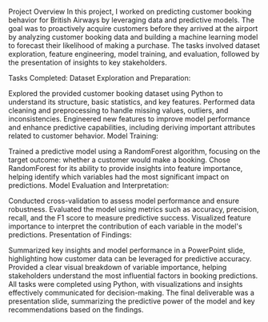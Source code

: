Project Overview
In this project, I worked on predicting customer booking behavior for British Airways by leveraging data and predictive models. The goal was to proactively acquire customers before they arrived at the airport by analyzing customer booking data and building a machine learning model to forecast their likelihood of making a purchase. The tasks involved dataset exploration, feature engineering, model training, and evaluation, followed by the presentation of insights to key stakeholders.

Tasks Completed:
Dataset Exploration and Preparation:

Explored the provided customer booking dataset using Python to understand its structure, basic statistics, and key features.
Performed data cleaning and preprocessing to handle missing values, outliers, and inconsistencies.
Engineered new features to improve model performance and enhance predictive capabilities, including deriving important attributes related to customer behavior.
Model Training:

Trained a predictive model using a RandomForest algorithm, focusing on the target outcome: whether a customer would make a booking.
Chose RandomForest for its ability to provide insights into feature importance, helping identify which variables had the most significant impact on predictions.
Model Evaluation and Interpretation:

Conducted cross-validation to assess model performance and ensure robustness.
Evaluated the model using metrics such as accuracy, precision, recall, and the F1 score to measure predictive success.
Visualized feature importance to interpret the contribution of each variable in the model's predictions.
Presentation of Findings:

Summarized key insights and model performance in a PowerPoint slide, highlighting how customer data can be leveraged for predictive accuracy.
Provided a clear visual breakdown of variable importance, helping stakeholders understand the most influential factors in booking predictions.
All tasks were completed using Python, with visualizations and insights effectively communicated for decision-making. The final deliverable was a presentation slide, summarizing the predictive power of the model and key recommendations based on the findings.

